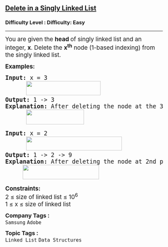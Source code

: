 <h2><a href="https://www.geeksforgeeks.org/problems/delete-a-node-in-single-linked-list/1?page=1&category=Linked%20List&sortBy=submissions">Delete in a Singly Linked List</a></h2><h3>Difficulty Level : Difficulty: Easy</h3><hr><div class="problems_problem_content__Xm_eO"><p><span style="font-size: 14pt;">You are given the <strong>head </strong>of singly linked list and an integer, <strong>x</strong>. Delete the <strong>x<sup>th</sup></strong> node (1-based indexing) from the singly linked list. </span></p>
<p><span style="font-size: 14pt;"><strong>Examples:</strong><strong> </strong></span></p>
<pre><span style="font-size: 14pt;"><strong>Input: </strong>x = 3<br>      <img src="https://media.geeksforgeeks.org/img-practice/prod/addEditProblem/907979/Web/Other/blobid0_1754893547.webp" width="238" height="45"> <br><strong>Output: </strong>1 -&gt; 3<br><strong>Explanation: </strong>After deleting the node at the 3rd position (1-base indexing), the linked list is as<br>      <img src="https://media.geeksforgeeks.org/img-practice/prod/addEditProblem/907979/Web/Other/blobid2_1754895723.webp" width="185" height="47"></span></pre>
<pre><span style="font-size: 14pt;"><strong>Input:</strong> x = 2<strong> <br>      <img src="https://media.geeksforgeeks.org/img-practice/prod/addEditProblem/907979/Web/Other/blobid3_1754895765.webp" width="306" height="44"><br>Output: </strong>1 -&gt; 2 -&gt; 9<br><strong>Explanation: </strong>After deleting the node at 2nd position (1-based indexing), the linked list is as<br>     <img src="https://media.geeksforgeeks.org/img-practice/prod/addEditProblem/907979/Web/Other/blobid4_1754895805.webp" width="244" height="46"><br></span></pre>
<p><span style="font-size: 14pt;"><strong>Constraints:</strong><br>2 ≤ size of linked list ≤ 10<sup>6</sup><br>1 ≤ x ≤ <span style="font-family: -apple-system, BlinkMacSystemFont, 'Segoe UI', Roboto, Oxygen, Ubuntu, Cantarell, 'Open Sans', 'Helvetica Neue', sans-serif;">size of linked list</span></span></p></div><p><span style=font-size:18px><strong>Company Tags : </strong><br><code>Samsung</code>&nbsp;<code>Adobe</code>&nbsp;<br><p><span style=font-size:18px><strong>Topic Tags : </strong><br><code>Linked List</code>&nbsp;<code>Data Structures</code>&nbsp;